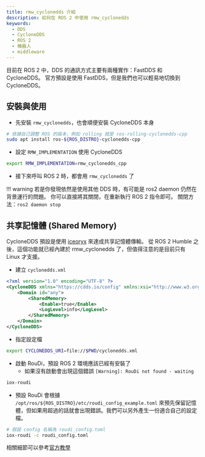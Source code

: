 ```yaml
---
title: rmw_cyclonedds 介紹
description: 如何在 ROS 2 中使用 rmw_cyclonedds
keywords:
  - DDS
  - CycloneDDS
  - ROS 2
  - 機器人
  - middleware
---
```


目前在 ROS 2 中，DDS 的通訊方式主要有兩種實作：FastDDS 和 CycloneDDS。
官方預設是使用 FastDDS，但是我們也可以輕易地切換到 CycloneDDS。

## 安裝與使用

* 先安裝 `rmw_cyclonedds`，也會順便安裝 CycloneDDS 本身

```bash
# 依據自己調整 ROS 的版本，例如 rolling 就是 ros-rolling-cyclonedds-cpp
sudo apt install ros-${ROS_DISTRO}-cyclonedds-cpp
```

* 設定 `RMW_IMPLEMENTATION` 使用 CycloneDDS

```bash
export RMW_IMPLEMENTATION=rmw_cyclonedds_cpp
```

* 接下來呼叫 ROS 2 時，都會用 `rmw_cyclonedds` 了

!!! warning
    若是你發現依然是使用其他 DDS 時，有可能是 ros2 daemon 仍然在背景運行的問題。
    你可以直接將其關閉，在重新執行 ROS 2 指令即可。
    關閉方法：`ros2 daemon stop`

## 共享記憶體 (Shared Memory)

CycloneDDS 預設是使用 [iceoryx](https://projects.eclipse.org/projects/technology.iceoryx) 來達成共享記憶體傳輸。
從 ROS 2 Humble 之後，這個功能就已經內建於 rmw_cyclonedds 了，但值得注意的是目前只有 Linux 才支援。

* 建立 `cyclonedds.xml`

```xml
<?xml version="1.0" encoding="UTF-8" ?>
<CycloneDDS xmlns="https://cdds.io/config" xmlns:xsi="http://www.w3.org/2001/XMLSchema-instance" xsi:schemaLocation="https://cdds.io/config https://raw.githubusercontent.com/eclipse-cyclonedds/cyclonedds/iceoryx/etc/cyclonedds.xsd">
    <Domain id="any">
        <SharedMemory>
            <Enable>true</Enable>
            <LogLevel>info</LogLevel>
        </SharedMemory>
    </Domain>
</CycloneDDS>
```

* 指定設定檔

```bash
export CYCLONEDDS_URI=file://$PWD/cyclonedds.xml
```

* 啟動 RouDi，預設 ROS 2 環境應該已經有安裝了
    * 如果沒有啟動會出現這個錯誤 `[Warning]: RouDi not found - waiting`

```bash
iox-roudi
```

* 預設 RouDi 會根據 `/opt/ros/${ROS_DISTRO}/etc/roudi_config_example.toml` 來預先保留記憶體，但如果用超過的話就會出現錯誤。我們可以另外產生一份適合自己的設定檔。

```bash
# 假設 config 名稱為 roudi_config.toml
iox-roudi -c roudi_config.toml
```

相關細節可以參考[官方教學](https://github.com/ros2/rmw_cyclonedds/blob/rolling/shared_memory_support.md)
